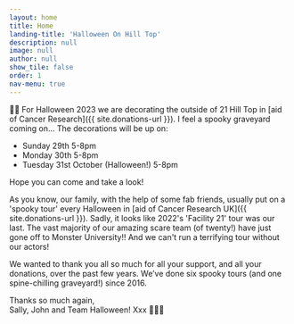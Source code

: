 ```yaml
---
layout: home
title: Home
landing-title: 'Halloween On Hill Top'
description: null
image: null
author: null
show_tile: false
order: 1
nav-menu: true
---
```



🍁🍂 For Halloween 2023 we are decorating the outside of 21 Hill Top in [aid of Cancer Research]({{ site.donations-url }}). I feel a spooky graveyard coming on... The decorations will be up on:
- Sunday 29th 5-8pm
- Monday 30th 5-8pm
- Tuesday 31st October (Halloween!) 5-8pm

Hope you can come and take a look!

As you know, our family, with the help of some fab friends, usually put on a 'spooky tour' every Halloween in [aid of Cancer Research UK]({{ site.donations-url }}). Sadly, it looks like 2022's 'Facility 21' tour was our last. The vast majority of our amazing scare team (of twenty!) have just gone off to Monster University!! And we can't run a terrifying tour without our actors!

We wanted to thank you all so much for all your support, and all your donations, over the past few years. We’ve done six spooky tours (and one spine-chilling graveyard!) since 2016.

Thanks so much again,<br>
Sally, John and Team Halloween! Xxx 🍂🍁🍂
